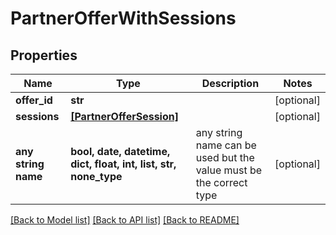 # PartnerOfferWithSessions


## Properties
Name | Type | Description | Notes
------------ | ------------- | ------------- | -------------
**offer_id** | **str** |  | [optional] 
**sessions** | [**[PartnerOfferSession]**](PartnerOfferSession.md) |  | [optional] 
**any string name** | **bool, date, datetime, dict, float, int, list, str, none_type** | any string name can be used but the value must be the correct type | [optional]

[[Back to Model list]](../README.md#documentation-for-models) [[Back to API list]](../README.md#documentation-for-api-endpoints) [[Back to README]](../README.md)


